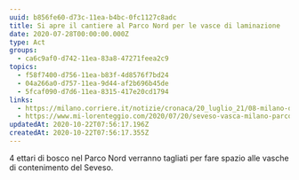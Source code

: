 ```yaml
---
uuid: b856fe60-d73c-11ea-b4bc-0fc1127c8adc
title: Si apre il cantiere al Parco Nord per le vasce di laminazione
date: 2020-07-28T00:00:00.000Z
type: Act
groups:
  - ca6c9af0-d742-11ea-83a8-47271feea2c9
topics:
  - f58f7400-d756-11ea-b83f-4d8576f7bd24
  - 04a266a0-d757-11ea-9d44-af2b696b45de
  - 5fcaf090-d7d6-11ea-8315-417e20cd1794
links:
  - https://milano.corriere.it/notizie/cronaca/20_luglio_21/08-milano-documentoacorriere-web-milano-b3510a74-cac5-11ea-b15c-cd9b33ddf899.shtml
  - https://www.mi-lorenteggio.com/2020/07/20/seveso-vasca-milano-parco-nord-partito-il-cantiere/114020/
updatedAt: 2020-10-22T07:56:17.196Z
createdAt: 2020-10-22T07:56:17.355Z
---
```

4 ettari di bosco nel Parco Nord verranno tagliati per fare spazio alle vasche di contenimento del Seveso.